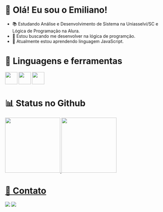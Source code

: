 # 🫡 Olá! Eu sou o Emiliano!

- 📚 Estudando Análise e Desenvolvimento de Sistema na Uniasselvi/SC e Lógica de Programação na Alura.
- 🎯 Estou buscando me desenvolver na lógica de programção.
- 🚀 Atualmente estou aprendendo linguagem JavaScript.

# 🔧 Linguagens e ferramentas
<img src="https://cdn.jsdelivr.net/gh/devicons/devicon@latest/icons/javascript/javascript-original.svg" width="40" height="40"/> <img src="https://cdn.jsdelivr.net/gh/devicons/devicon@latest/icons/java/java-original.svg" width="40" height="40"/> <img src="https://cdn.jsdelivr.net/gh/devicons/devicon@latest/icons/github/github-original.svg"  width="40" height="40"/>   
          
#  📊 Status no Github

<div>
<a href="https://github.com/seu-usuário-aqui">
<img loading="lazy" height="180em" src="https://github-readme-stats.vercel.app/api/top-langs/?username=EmilianoSilva98&layout=compact&langs_count=7&theme=dracula"/>
<img loading="lazy" height="180em" src="https://github-readme-stats.vercel.app/api?username=EmilianoSilva98&show_icons=true&theme=dracula&include_all_commits=true&count_private=true"/>
</div>

#  📱 Contato
<a href="https://www.linkedin.com/in/emiliano-sebasti%C3%A3o-da-silva-b212b4140/"><img loading="lazy" src="https://img.shields.io/badge/-LinkedIn-%230077B5?style=for-the-badge&logo=linkedin&logoColor=white" target="_blank"></a> <a href="https://www.instagram.com/emiliano_dasilva/"><img loading="lazy" src="https://img.shields.io/badge/-Instagram-%23E4405F?style=for-the-badge&logo=instagram&logoColor=white" target="_blank"></a>
